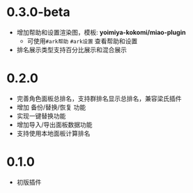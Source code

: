 # 0.3.0-beta

* 增加帮助和设置渲染图，模板: **yoimiya-kokomi/miao-plugin**
  * 可使用`#ark帮助` `#ark设置` 查看帮助和设置
* 排名展示类型支持百分比展示和混合展示

# 0.2.0

* 完善角色面板总排名，支持群排名显示总排名，兼容梁氏插件
* 增加 备份/替换/恢复 功能
* 实现一键替换功能
* 增加导入/导出面板数据功能
* 支持使用本地面板计算排名

# 0.1.0

* 初版插件